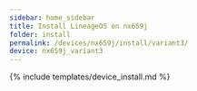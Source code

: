 ```yaml
---
sidebar: home_sidebar
title: Install LineageOS on nx659j
folder: install
permalink: /devices/nx659j/install/variant3/
device: nx659j_variant3
---
```

{% include templates/device_install.md %}
